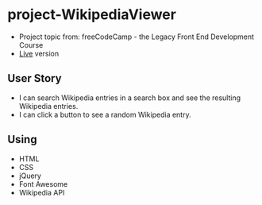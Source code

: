 # project-WikipediaViewer
* Project topic from: freeCodeCamp - the Legacy Front End Development Course
* [Live](https://pocoapocochen.github.io/project-WikipediaViewer/) version

## User Story
* I can search Wikipedia entries in a search box and see the resulting Wikipedia entries.
* I can click a button to see a random Wikipedia entry.

## Using
* HTML
* CSS
* jQuery
* Font Awesome
* Wikipedia API
